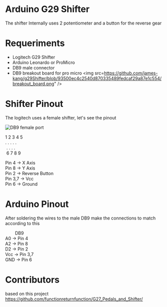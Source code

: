 # Arduino G29 Shifter

The shifter Internally uses 2 potentiometer and a button for the reverse gear

# Requeriments

* Logitech G29 Shifter
* Arduino Leonardo or ProMicro
* DB9 male connector
* DB9 breakout board for pro micro
<img src=https://github.com/james-kang/g29Shifter/blob/93500ec4c2540d870335489fedcaf29a87e1c554/breakout_board.png" />
  

# Shifter Pinout

The logitech uses a female shifter, let's see the pinout

<img src="https://encrypted-tbn0.gstatic.com/images?q=tbn:ANd9GcSu9WPtlZwppyEhPwWwFBGUPpkCjzNeYiPBXw0HjFjio9QPhMz0" title="DB9 female port" />

1&nbsp;2&nbsp;3&nbsp;4&nbsp;5 <br />
.&nbsp;.&nbsp;.&nbsp;.&nbsp;.  <br/>
&nbsp;.&nbsp;.&nbsp;.&nbsp;.<br/>
&nbsp;6&nbsp;7&nbsp;8&nbsp;9<br/>


Pin 4 -> X Axis <br />
Pin 8 -> Y Axis <br />
Pin 2 -> Reverse Button<br />
Pin 3,7 -> Vcc<br />
Pin 6 -> Ground<br />

# Arduino Pinout

After soldering the wires to the male DB9 make the connections to match according to this

&nbsp;&nbsp;&nbsp;&nbsp;&nbsp;&nbsp;&nbsp; DB9 <br />
A0 -> Pin 4 <br/>
A2 -> Pin 8 <br />
D2 -> Pin 2 <br />
Vcc -> Pin 3,7<br />
GND -> Pin 6 <br />


# Contributors

based on this project <https://github.com/functionreturnfunction/G27_Pedals_and_Shifter/>



